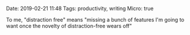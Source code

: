 Date: 2019-02-21 11:48
Tags: productivity, writing
Micro: true

To me, "distraction free" means "missing a bunch of features I'm going to want once the novelty of distraction-free wears off"
